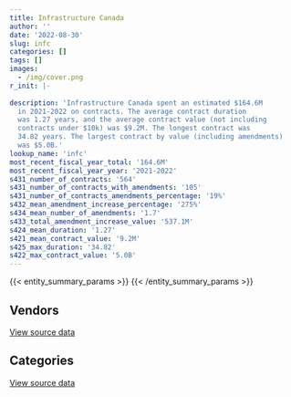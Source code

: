 ```yaml
---
title: Infrastructure Canada
author: ''
date: '2022-08-30'
slug: infc
categories: []
tags: []
images:
  - /img/cover.png
r_init: |-
  
description: 'Infrastructure Canada spent an estimated $164.6M
  in 2021-2022 on contracts. The average contract duration
  was 1.27 years, and the average contract value (not including
  contracts under $10k) was $9.2M. The longest contract was
  34.82 years. The largest contract by value (including amendments)
  was $5.0B.'
lookup_name: 'infc'
most_recent_fiscal_year_total: '164.6M'
most_recent_fiscal_year_year: '2021-2022'
s431_number_of_contracts: '564'
s431_number_of_contracts_with_amendments: '105'
s431_number_of_contracts_amendments_percentage: '19%'
s432_mean_amendment_increase_percentage: '275%'
s434_mean_number_of_amendments: '1.7'
s433_total_amendment_increase_value: '537.1M'
s424_mean_duration: '1.27'
s421_mean_contract_value: '9.2M'
s425_max_duration: '34.82'
s422_max_contract_value: '5.0B'
---
```


<script src="/rmarkdown-libs/htmlwidgets/htmlwidgets.js"></script>
<link href="/rmarkdown-libs/datatables-css/datatables-crosstalk.css" rel="stylesheet" />
<script src="/rmarkdown-libs/datatables-binding/datatables.js"></script>
<script src="/rmarkdown-libs/jquery/jquery-3.6.0.min.js"></script>
<link href="/rmarkdown-libs/dt-core-bootstrap/css/dataTables.bootstrap.min.css" rel="stylesheet" />
<link href="/rmarkdown-libs/dt-core-bootstrap/css/dataTables.bootstrap.extra.css" rel="stylesheet" />
<script src="/rmarkdown-libs/dt-core-bootstrap/js/jquery.dataTables.min.js"></script>
<script src="/rmarkdown-libs/dt-core-bootstrap/js/dataTables.bootstrap.min.js"></script>
<link href="/rmarkdown-libs/crosstalk/css/crosstalk.min.css" rel="stylesheet" />
<script src="/rmarkdown-libs/crosstalk/js/crosstalk.min.js"></script>
<script src="/rmarkdown-libs/htmlwidgets/htmlwidgets.js"></script>
<link href="/rmarkdown-libs/datatables-css/datatables-crosstalk.css" rel="stylesheet" />
<script src="/rmarkdown-libs/datatables-binding/datatables.js"></script>
<script src="/rmarkdown-libs/jquery/jquery-3.6.0.min.js"></script>
<link href="/rmarkdown-libs/dt-core-bootstrap/css/dataTables.bootstrap.min.css" rel="stylesheet" />
<link href="/rmarkdown-libs/dt-core-bootstrap/css/dataTables.bootstrap.extra.css" rel="stylesheet" />
<script src="/rmarkdown-libs/dt-core-bootstrap/js/jquery.dataTables.min.js"></script>
<script src="/rmarkdown-libs/dt-core-bootstrap/js/dataTables.bootstrap.min.js"></script>
<link href="/rmarkdown-libs/crosstalk/css/crosstalk.min.css" rel="stylesheet" />
<script src="/rmarkdown-libs/crosstalk/js/crosstalk.min.js"></script>

{{< entity_summary_params >}}
{{< /entity_summary_params >}}

## Vendors

<div id="htmlwidget-1" style="width:100%;height:auto;" class="datatables html-widget"></div>
<script type="application/json" data-for="htmlwidget-1">{"x":{"style":"bootstrap","filter":"none","vertical":false,"data":[["<a href=\"/vendors/acme_future_security_controls/\">Acme Future Security Controls<\/a>","<a href=\"/vendors/acosys_consulting_services/\">Acosys Consulting Services<\/a>","<a href=\"/vendors/advanced_business_interiors/\">Advanced Business Interiors<\/a>","<a href=\"/vendors/advanced_chippewa_technologies/\">Advanced Chippewa Technologies<\/a>","<a href=\"/vendors/altis_human_resources/\">Altis Human Resources<\/a>","<a href=\"/vendors/aon_reed_stenhouse/\">Aon Reed Stenhouse<\/a>","<a href=\"/vendors/applied_electonics/\">Applied Electonics<\/a>","<a href=\"/vendors/artemp_personnel_services/\">Artemp Personnel Services<\/a>","<a href=\"/vendors/arup_canada/\">Arup Canada<\/a>","<a href=\"/vendors/avi_spl_canada/\">AVI SPL Canada<\/a>","<a href=\"/vendors/bdo_canada/\">BDO Canada<\/a>","<a href=\"/vendors/canada_post/\">Canada Post<\/a>","<a href=\"/vendors/canadian_corps_of_commissionaires/\">Canadian Corps of Commissionaires<\/a>","<a href=\"/vendors/canon/\">Canon<\/a>","<a href=\"/vendors/cansel_survey_equipment/\">Cansel Survey Equipment<\/a>","<a href=\"/vendors/cbci_telecom/\">CBCI Telecom<\/a>","<a href=\"/vendors/cdw_canada/\">CDW Canada<\/a>","<a href=\"/vendors/cgi/\">CGI<\/a>","<a href=\"/vendors/charron_human_resources/\">Charron Human Resources<\/a>","<a href=\"/vendors/cima/\">CIMA<\/a>","<a href=\"/vendors/cision_canada/\">Cision Canada<\/a>","<a href=\"/vendors/cistel_technology/\">Cistel Technology<\/a>","<a href=\"/vendors/closereach/\">CloseReach<\/a>","<a href=\"/vendors/colliers_project_leaders/\">Colliers Project Leaders<\/a>","<a href=\"/vendors/contract_community/\">Contract Community<\/a>","<a href=\"/vendors/coradix_technology_consulting/\">Coradix Technology Consulting<\/a>","<a href=\"/vendors/cpcs_transcom/\">CPCS Transcom<\/a>","<a href=\"/vendors/dalian_enterprises/\">Dalian Enterprises<\/a>","<a href=\"/vendors/dell_computer/\">Dell Computer<\/a>","<a href=\"/vendors/deloitte_and_touche/\">Deloitte and Touche<\/a>","<a href=\"/vendors/donna_cona/\">Donna Cona<\/a>","<a href=\"/vendors/dynamic_personnel_consultants/\">Dynamic Personnel Consultants<\/a>","<a href=\"/vendors/eagle_professional_resources/\">Eagle Professional Resources<\/a>","<a href=\"/vendors/ebsco_canada/\">EBSCO Canada<\/a>","<a href=\"/vendors/ernst_young/\">Ernst Young<\/a>","<a href=\"/vendors/esri/\">ESRI<\/a>","<a href=\"/vendors/evaluation_personnel_selection/\">Evaluation Personnel Selection<\/a>","<a href=\"/vendors/excel_human_resources/\">Excel Human Resources<\/a>","<a href=\"/vendors/fmc_professionals/\">FMC Professionals<\/a>","<a href=\"/vendors/gartner/\">Gartner<\/a>","<a href=\"/vendors/gc_strategies/\">GC Strategies<\/a>","<a href=\"/vendors/golder_associates/\">Golder Associates<\/a>","<a href=\"/vendors/goss_gilroy/\">Goss Gilroy<\/a>","<a href=\"/vendors/graybridge_international_consulting/\">Graybridge International Consulting<\/a>","<a href=\"/vendors/hypertec/\">Hypertec<\/a>","<a href=\"/vendors/ibiska_telecom/\">Ibiska Telecom<\/a>","<a href=\"/vendors/ibm_canada/\">IBM Canada<\/a>","<a href=\"/vendors/info_tech_research_group/\">Info Tech Research Group<\/a>","<a href=\"/vendors/iron_mountain/\">Iron Mountain<\/a>","<a href=\"/vendors/kpmg/\">KPMG<\/a>","<a href=\"/vendors/leo_pisces_services_group/\">Leo Pisces Services Group<\/a>","<a href=\"/vendors/linovati/\">Linovati<\/a>","<a href=\"/vendors/lumina_it/\">Lumina IT<\/a>","<a href=\"/vendors/maplesoft_consulting/\">Maplesoft Consulting<\/a>","<a href=\"/vendors/maverin/\">Maverin<\/a>","<a href=\"/vendors/mdos_consulting/\">MDOS Consulting<\/a>","<a href=\"/vendors/media_q/\">Media Q<\/a>","<a href=\"/vendors/microsoft_canada/\">Microsoft Canada<\/a>","<a href=\"/vendors/mnp/\">MNP<\/a>","<a href=\"/vendors/national_arts_centre/\">National Arts Centre<\/a>","<a href=\"/vendors/nations_translation_group/\">Nations Translation Group<\/a>","<a href=\"/vendors/newfound_recruiting/\">Newfound Recruiting<\/a>","<a href=\"/vendors/nisha_techonologies/\">Nisha Techonologies<\/a>","<a href=\"/vendors/northern_micro/\">Northern Micro<\/a>","<a href=\"/vendors/oproma/\">Oproma<\/a>","<a href=\"/vendors/oracle_canada/\">Oracle Canada<\/a>","<a href=\"/vendors/pra/\">PRA<\/a>","<a href=\"/vendors/printers_plus/\">Printers Plus<\/a>","<a href=\"/vendors/proquest/\">ProQuest<\/a>","<a href=\"/vendors/qmr/\">QMR<\/a>","<a href=\"/vendors/raymond_chabot_grant_thornton/\">Raymond Chabot Grant Thornton<\/a>","<a href=\"/vendors/ricoh/\">Ricoh<\/a>","<a href=\"/vendors/salesforce_canada/\">Salesforce Canada<\/a>","<a href=\"/vendors/shi_canada/\">SHI Canada<\/a>","<a href=\"/vendors/si_systems/\">SI Systems<\/a>","<a href=\"/vendors/signature_sur_le_saint_laurent/\">Signature sur le Saint Laurent<\/a>","<a href=\"/vendors/simplex_grinnell/\">Simplex Grinnell<\/a>","<a href=\"/vendors/softchoice/\">Softchoice<\/a>","<a href=\"/vendors/stratos/\">Stratos<\/a>","<a href=\"/vendors/systemscope/\">Systemscope<\/a>","<a href=\"/vendors/teknion/\">Teknion<\/a>","<a href=\"/vendors/teksystems_canada/\">Teksystems Canada<\/a>","<a href=\"/vendors/tetra_tech/\">Tetra Tech<\/a>","<a href=\"/vendors/the_aim_group/\">The AIM Group<\/a>","<a href=\"/vendors/the_right_door_consulting/\">The Right Door Consulting<\/a>","<a href=\"/vendors/trm_technologies/\">TRM Technologies<\/a>","<a href=\"/vendors/turtle_island_staffing/\">Turtle Island Staffing<\/a>","<a href=\"/vendors/university_of_ottawa/\">University of Ottawa<\/a>","<a href=\"/vendors/wolters_kluwer/\">Wolters Kluwer<\/a>","<a href=\"/vendors/wsp/\">WSP<\/a>","<a href=\"/vendors/xerox/\">Xerox<\/a>"],[65121.02,null,30940.35,14119.46,264690.43,10834.82,null,null,3161386.05,null,13779.22,null,154528.3,109660.39,181.93,174780.63,22341.59,3949589.6,null,null,87862.42,null,121472.61,null,5239.95,2371739.94,null,34025.26,null,194571.08,null,61345.01,16919.18,31270.72,null,null,6276.67,127943.91,108667.35,288277.23,403867.24,56258.45,144719.3,361391.19,null,null,118787.51,36580.35,4628.77,960500,null,53586.78,38522.93,28250,37713.34,444542.66,12139.19,88592.72,null,null,null,181442.16,1419004.68,117741.11,124945.12,84016.31,null,null,null,45510.75,244911.72,9547.43,null,null,27838.36,144499818.41,99654.25,52411.2,null,178992,46664.17,null,39713.74,99076.21,107668.85,62983.92,9750.7,null,15896.23,null,14094.56],[72857.82,null,399262.32,16127.71,371841.41,72100.83,null,null,3170047.38,null,null,null,220102.48,194735.11,87.36,15503.84,null,3960410.39,null,10316.86,92331.69,null,198477.58,null,5254.3,2365705.81,40579,null,null,28198.64,58911.59,40236.67,null,111401.95,53763.78,24365.63,19371.43,455421.75,null,301139.86,304283.54,13717.81,null,362381.3,35897.84,null,122592.18,51399.91,4641.45,null,null,null,null,null,109548.26,445760.58,12172.44,684459.26,16950,10424.25,null,132027.3,312508.14,191385.57,125287.43,85696.63,null,25663.94,null,39999.99,218260.52,7284.12,null,23609.99,38594.1,144895708.33,99927.27,42623.97,null,142380,null,55058.12,63196.64,126444.5,96218.93,null,null,11753.24,43.55,8059.78,14133.18],[72658.75,null,806507.88,622198.9,117896.78,null,null,12362.2,3161386.05,null,null,null,258535.78,194846.49,10630.74,92740.76,null,2791764.7,null,58650.19,92079.41,null,197935.29,null,null,2359242.14,167849.51,null,30763.12,null,47025.91,null,null,null,60360.57,13881.5,56666.66,412651.69,null,127003.01,null,33272.39,null,361391.19,50991.25,50499.81,122257.22,51528,null,null,null,null,null,null,null,148586.86,12139.19,851540.97,null,null,38081.43,null,301118.28,260411.67,124945.12,87410.56,31786.68,null,null,101889.49,34608.73,6994.13,24227.84,10545.17,null,144499818.41,126268.13,23855.4,11041.71,221257.39,null,144854.15,88755.54,165733.33,48873.35,null,null,23898.26,null,101442.05,11760.93],[72658.75,50850,473397.22,2089250.42,14873.62,null,10146.27,null,2381866.2,318461.99,null,21264.37,188860.06,125707.64,10941.52,87076.23,19155.82,null,41923,130861.74,96834.1,64406.53,197935.29,39550,null,2359242.14,null,null,null,61573.42,89857.6,94239.18,null,null,null,36986.52,56666.66,439005.29,null,210924.62,null,66727.59,null,361391.19,108141,460339.88,122257.22,49269.24,null,90058.46,153878.53,null,null,null,null,null,null,1041996,null,null,27328.62,null,null,1003488.68,124945.12,89158.78,46166.37,23052,16125.77,125928.19,970027.84,6994.13,303296.66,null,25216.07,144499818.41,107934.08,8820.58,29638.29,685006,null,387734.47,158860.92,290733.33,67748.26,null,11842.91,null,null,101442.05,2501.5]],"container":"<table class=\"table table-striped table-hover row-border order-column display\">\n  <thead>\n    <tr>\n      <th>Vendor<\/th>\n      <th>2018-2019<\/th>\n      <th>2019-2020<\/th>\n      <th>2020-2021<\/th>\n      <th>2021-2022<\/th>\n    <\/tr>\n  <\/thead>\n<\/table>","options":{"order":[[4,"desc"]],"pageLength":10,"autoWidth":true,"columnDefs":[{"targets":1,"render":"function(data, type, row, meta) {\n    return type !== 'display' ? data : DTWidget.formatCurrency(data, \"$\", 2, 3, \",\", \".\", true, null);\n  }"},{"targets":2,"render":"function(data, type, row, meta) {\n    return type !== 'display' ? data : DTWidget.formatCurrency(data, \"$\", 2, 3, \",\", \".\", true, null);\n  }"},{"targets":3,"render":"function(data, type, row, meta) {\n    return type !== 'display' ? data : DTWidget.formatCurrency(data, \"$\", 2, 3, \",\", \".\", true, null);\n  }"},{"targets":4,"render":"function(data, type, row, meta) {\n    return type !== 'display' ? data : DTWidget.formatCurrency(data, \"$\", 2, 3, \",\", \".\", true, null);\n  }"},{"width":"16%","targets":[1,2,3,4]},{"className":"dt-right","targets":[1,2,3,4]}],"orderClasses":false}},"evals":["options.columnDefs.0.render","options.columnDefs.1.render","options.columnDefs.2.render","options.columnDefs.3.render"],"jsHooks":[]}</script>
<p class="text-right">
<a href="https://github.com/GoC-Spending/contracts-data/tree/main/data/out/departments/infc/summary_by_fiscal_year_by_vendor.csv" class="source-data-link btn btn-link">View source data</a>
</p>

## Categories

<div id="htmlwidget-2" style="width:100%;height:auto;" class="datatables html-widget"></div>
<script type="application/json" data-for="htmlwidget-2">{"x":{"style":"bootstrap","filter":"none","vertical":false,"data":[["<a href=\"/categories/facilities_and_construction/\">Facilities and construction<\/a>","<a href=\"/categories/office_management/\">Office management<\/a>","<a href=\"/categories/professional_services/\">Professional services<\/a>","<a href=\"/categories/information_technology/\">Information technology<\/a>","<a href=\"/categories/transportation_and_logistics/\">Transportation and logistics<\/a>","<a href=\"/categories/industrial_products_and_services/\">Industrial products and services<\/a>","<a href=\"/categories/travel/\">Travel<\/a>","<a href=\"/categories/security_and_protection/\">Security and protection<\/a>","<a href=\"/categories/human_capital/\">Human capital<\/a>"],[148371703.78,179060.89,4451686.39,9965857.01,17514.14,26963.16,15886.92,292721.59,476166.5],[148801575.7,569793.81,3130086.14,9832714.47,11318.17,193181.97,19391.3,369825.61,576765.95],[148395014.02,903235.72,2947871.35,9150247.44,null,16492.93,10608.7,407849.83,379164.61],[147615494.17,911611.55,4615324.32,10651419.31,21264.37,null,null,333561.43,489875.93]],"container":"<table class=\"table table-striped table-hover row-border order-column display\">\n  <thead>\n    <tr>\n      <th>Category<\/th>\n      <th>2018-2019<\/th>\n      <th>2019-2020<\/th>\n      <th>2020-2021<\/th>\n      <th>2021-2022<\/th>\n    <\/tr>\n  <\/thead>\n<\/table>","options":{"order":[[4,"desc"]],"dom":"t","pageLength":30,"autoWidth":true,"columnDefs":[{"targets":1,"render":"function(data, type, row, meta) {\n    return type !== 'display' ? data : DTWidget.formatCurrency(data, \"$\", 2, 3, \",\", \".\", true, null);\n  }"},{"targets":2,"render":"function(data, type, row, meta) {\n    return type !== 'display' ? data : DTWidget.formatCurrency(data, \"$\", 2, 3, \",\", \".\", true, null);\n  }"},{"targets":3,"render":"function(data, type, row, meta) {\n    return type !== 'display' ? data : DTWidget.formatCurrency(data, \"$\", 2, 3, \",\", \".\", true, null);\n  }"},{"targets":4,"render":"function(data, type, row, meta) {\n    return type !== 'display' ? data : DTWidget.formatCurrency(data, \"$\", 2, 3, \",\", \".\", true, null);\n  }"},{"width":"16%","targets":[1,2,3,4]},{"className":"dt-right","targets":[1,2,3,4]}],"orderClasses":false,"lengthMenu":[10,25,30,50,100]}},"evals":["options.columnDefs.0.render","options.columnDefs.1.render","options.columnDefs.2.render","options.columnDefs.3.render"],"jsHooks":[]}</script>
<p class="text-right">
<a href="https://github.com/GoC-Spending/contracts-data/tree/main/data/out/departments/infc/summary_by_fiscal_year_by_category.csv" class="source-data-link btn btn-link">View source data</a>
</p>
